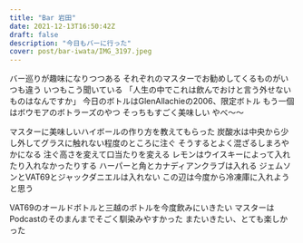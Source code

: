 ```yaml
---
title: "Bar 岩田"
date: 2021-12-13T16:50:42Z
draft: false
description: "今日もバーに行った"
cover: post/bar-iwata/IMG_3197.jpeg
---
```


バー巡りが趣味になりつつある
それぞれのマスターでお勧めしてくるものがいつも違う
いつもこう聞いている
「人生の中でこれは飲んでおけと言う外せないものはなんですか」
今日のボトルはGlenAllachieの2006、限定ボトル
もう一個はボウモアのボトラーズのやつ
そっちもすごく美味しい
やべ〜〜

マスターに美味しいハイボールの作り方を教えてもらった
炭酸水は中央から少し外してグラスに触れない程度のところに注ぐ
そうするとよく混ざるしまろやかになる
注ぐ高さを変えて口当たりを変える
レモンはウイスキーによって入れたり入れなかったりする
ハーパーと角とカナディアンクラブは入れる
ジェムソンとVAT69とジャックダニエルは入れない
この辺は今度から冷凍庫に入れようと思う

VAT69のオールドボトルと三越のボトルを今度飲みにいきたい
マスターはPodcastのそのまんまでそごく馴染みやすかった
またいきたい、とても楽しかった
